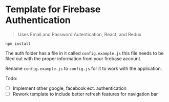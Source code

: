 # Template for Firebase Authentication

> Uses Email and Password Autentication, React, and Redux

`npm install`

The auth folder has a file in it called `config.example.js` this file needs to be filed out with the proper information from your firebase account.

Rename `config.example.js` to `config.js` for it to work with the application.

Todo:

- [ ] Implement other google, facebook ect. authentication
- [ ] Rework template to include better refresh features for navigation bar
